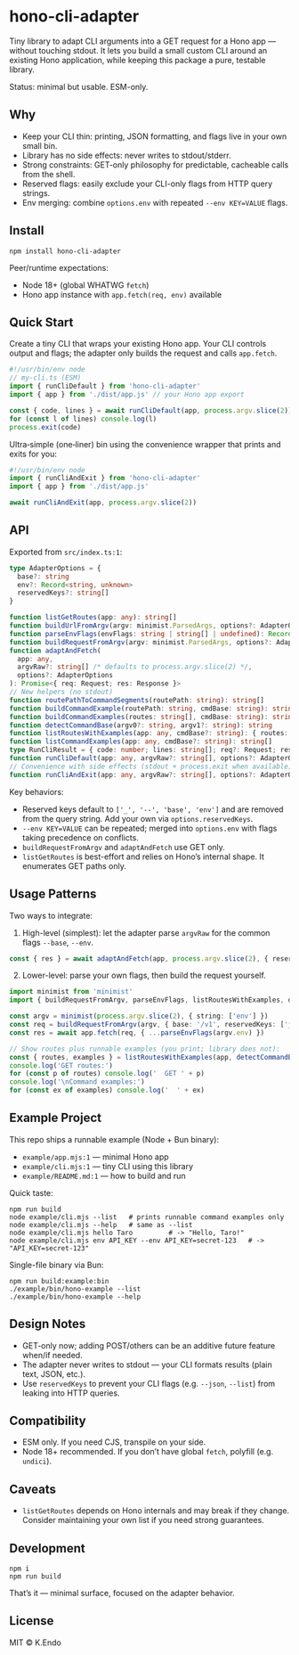 # hono-cli-adapter

Tiny library to adapt CLI arguments into a GET request for a Hono app — without touching stdout. It lets you build a small custom CLI around an existing Hono application, while keeping this package a pure, testable library.

Status: minimal but usable. ESM-only.

## Why
- Keep your CLI thin: printing, JSON formatting, and flags live in your own small bin.
- Library has no side effects: never writes to stdout/stderr.
- Strong constraints: GET-only philosophy for predictable, cacheable calls from the shell.
- Reserved flags: easily exclude your CLI-only flags from HTTP query strings.
- Env merging: combine `options.env` with repeated `--env KEY=VALUE` flags.

## Install
```
npm install hono-cli-adapter
```

Peer/runtime expectations:
- Node 18+ (global WHATWG `fetch`)
- Hono app instance with `app.fetch(req, env)` available

## Quick Start
Create a tiny CLI that wraps your existing Hono app. Your CLI controls output and flags; the adapter only builds the request and calls `app.fetch`.

```ts
#!/usr/bin/env node
// my-cli.ts (ESM)
import { runCliDefault } from 'hono-cli-adapter'
import { app } from './dist/app.js' // your Hono app export

const { code, lines } = await runCliDefault(app, process.argv.slice(2))
for (const l of lines) console.log(l)
process.exit(code)
```

Ultra‑simple (one‑liner) bin using the convenience wrapper that prints and exits for you:

```ts
#!/usr/bin/env node
import { runCliAndExit } from 'hono-cli-adapter'
import { app } from './dist/app.js'

await runCliAndExit(app, process.argv.slice(2))
```

## API
Exported from `src/index.ts:1`:

```ts
type AdapterOptions = {
  base?: string
  env?: Record<string, unknown>
  reservedKeys?: string[]
}

function listGetRoutes(app: any): string[]
function buildUrlFromArgv(argv: minimist.ParsedArgs, options?: AdapterOptions): URL
function parseEnvFlags(envFlags: string | string[] | undefined): Record<string, string>
function buildRequestFromArgv(argv: minimist.ParsedArgs, options?: AdapterOptions): Request
function adaptAndFetch(
  app: any,
  argvRaw?: string[] /* defaults to process.argv.slice(2) */,
  options?: AdapterOptions
): Promise<{ req: Request; res: Response }>
// New helpers (no stdout)
function routePathToCommandSegments(routePath: string): string[]
function buildCommandExample(routePath: string, cmdBase: string): string
function buildCommandExamples(routes: string[], cmdBase: string): string[]
function detectCommandBase(argv0?: string, argv1?: string): string
function listRoutesWithExamples(app: any, cmdBase?: string): { routes: string[]; examples: string[] }
function listCommandExamples(app: any, cmdBase?: string): string[]
type RunCliResult = { code: number; lines: string[]; req?: Request; res?: Response }
function runCliDefault(app: any, argvRaw?: string[], options?: AdapterOptions): Promise<RunCliResult>
// Convenience with side effects (stdout + process.exit when available)
function runCliAndExit(app: any, argvRaw?: string[], options?: AdapterOptions): Promise<number>
```

Key behaviors:
- Reserved keys default to `['_', '--', 'base', 'env']` and are removed from the query string. Add your own via `options.reservedKeys`.
- `--env KEY=VALUE` can be repeated; merged into `options.env` with flags taking precedence on conflicts.
- `buildRequestFromArgv` and `adaptAndFetch` use GET only.
- `listGetRoutes` is best-effort and relies on Hono’s internal shape. It enumerates GET paths only.

## Usage Patterns
Two ways to integrate:

1) High-level (simplest): let the adapter parse `argvRaw` for the common flags `--base`, `--env`.
```ts
const { res } = await adaptAndFetch(app, process.argv.slice(2), { reservedKeys: ['json'] })
```

2) Lower-level: parse your own flags, then build the request yourself.
```ts
import minimist from 'minimist'
import { buildRequestFromArgv, parseEnvFlags, listRoutesWithExamples, detectCommandBase } from 'hono-cli-adapter'

const argv = minimist(process.argv.slice(2), { string: ['env'] })
const req = buildRequestFromArgv(argv, { base: '/v1', reservedKeys: ['json'] })
const res = await app.fetch(req, { ...parseEnvFlags(argv.env) })

// Show routes plus runnable examples (you print; library does not):
const { routes, examples } = listRoutesWithExamples(app, detectCommandBase())
console.log('GET routes:')
for (const p of routes) console.log('  GET ' + p)
console.log('\nCommand examples:')
for (const ex of examples) console.log('  ' + ex)
```

## Example Project
This repo ships a runnable example (Node + Bun binary):
- `example/app.mjs:1` — minimal Hono app
- `example/cli.mjs:1` — tiny CLI using this library
- `example/README.md:1` — how to build and run

Quick taste:
```
npm run build
node example/cli.mjs --list   # prints runnable command examples only
node example/cli.mjs --help   # same as --list
node example/cli.mjs hello Taro         # -> "Hello, Taro!"
node example/cli.mjs env API_KEY --env API_KEY=secret-123   # -> "API_KEY=secret-123"
```

Single-file binary via Bun:
```
npm run build:example:bin
./example/bin/hono-example --list
./example/bin/hono-example --help
```

## Design Notes
- GET-only now; adding POST/others can be an additive future feature when/if needed.
- The adapter never writes to stdout — your CLI formats results (plain text, JSON, etc.).
- Use `reservedKeys` to prevent your CLI flags (e.g. `--json`, `--list`) from leaking into HTTP queries.

## Compatibility
- ESM only. If you need CJS, transpile on your side.
- Node 18+ recommended. If you don’t have global `fetch`, polyfill (e.g. `undici`).

## Caveats
- `listGetRoutes` depends on Hono internals and may break if they change. Consider maintaining your own list if you need strong guarantees.

## Development
```
npm i
npm run build
```

That’s it — minimal surface, focused on the adapter behavior.

## License
MIT © K.Endo
